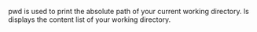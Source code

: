 pwd is used to print the absolute path of your current working directory.
ls displays the content list of your working directory.
